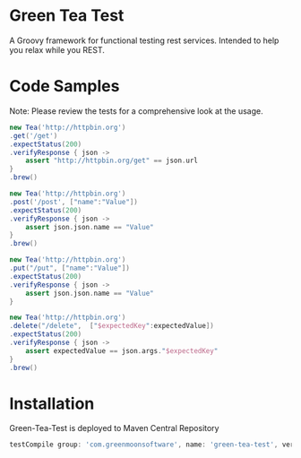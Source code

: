 Green Tea Test
==============
A Groovy framework for functional testing rest services. Intended to help you relax while you REST.


Code Samples
============
Note: Please review the tests for a comprehensive look at the usage.

```groovy
new Tea('http://httpbin.org')
.get('/get')
.expectStatus(200)
.verifyResponse { json ->
	assert "http://httpbin.org/get" == json.url
}
.brew()

new Tea('http://httpbin.org')
.post('/post', ["name":"Value"])
.expectStatus(200)
.verifyResponse { json ->
	assert json.json.name == "Value"
}
.brew()

new Tea('http://httpbin.org')
.put("/put", ["name":"Value"])
.expectStatus(200)
.verifyResponse { json ->
	assert json.json.name == "Value"
}

new Tea('http://httpbin.org')
.delete("/delete",  ["$expectedKey":expectedValue])
.expectStatus(200)
.verifyResponse { json ->
	assert expectedValue == json.args."$expectedKey"
}
.brew()
```

Installation
============
Green-Tea-Test is deployed to Maven Central Repository
```gradle
testCompile group: 'com.greenmoonsoftware', name: 'green-tea-test', version: '1.0.2'
```
